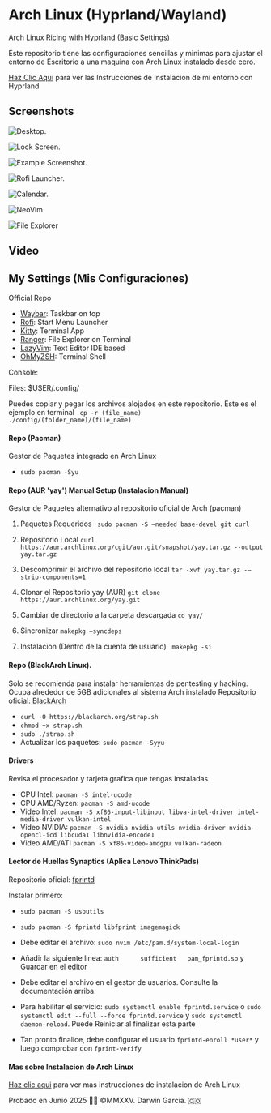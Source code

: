 # Arch Linux (Hyprland/Wayland)
Arch Linux Ricing with Hyprland (Basic Settings)
<p> Este repositorio tiene las configuraciones sencillas y minimas para ajustar el entorno de Escritorio a una maquina con Arch Linux instalado desde cero.</p>

[Haz Clic Aqui](https://github.com/darwin-garcia/Arch-Linux-Hyprland/tree/main/Instrucciones/Hyprland) para ver las Instrucciones de Instalacion de mi entorno con Hyprland

## Screenshots
![Desktop.](https://raw.githubusercontent.com/darwin-garcia/Arch-Linux-Hyprland/refs/heads/main/Screenshots/Desktop.png)

![Lock Screen.](https://raw.githubusercontent.com/darwin-garcia/Arch-Linux-Hyprland/refs/heads/main/Screenshots/LockScreen.png)

![Example Screenshot.](https://raw.githubusercontent.com/darwin-garcia/Arch-Linux-Hyprland/refs/heads/main/Screenshots/Kitty%20Terminal%20Gadgets.png)

![Rofi Launcher.](https://raw.githubusercontent.com/darwin-garcia/Arch-Linux-Hyprland/refs/heads/main/Screenshots/Rofi%20Start%20Menu.png)

![Calendar.](https://raw.githubusercontent.com/darwin-garcia/Arch-Linux-Hyprland/refs/heads/main/Screenshots/Desktop%20Calendar.png)

![NeoVim](https://raw.githubusercontent.com/darwin-garcia/Arch-Linux-Hyprland/refs/heads/main/Screenshots/NeoVim.png)

![File Explorer](https://raw.githubusercontent.com/darwin-garcia/Arch-Linux-Hyprland/refs/heads/main/Screenshots/Files%20Explorer.png)

## Video

## My Settings (Mis Configuraciones)

Official Repo
* [Waybar](https://github.com/Alexays/Waybar): Taskbar on top
* [Rofi](https://github.com/davatorium/rofi): Start Menu Launcher
* [Kitty](https://sw.kovidgoyal.net/kitty/): Terminal App
* [Ranger](https://github.com/ranger/ranger): File Explorer on Terminal 
* [LazyVim](https://www.lazyvim.org/): Text Editor IDE based
* [OhMyZSH](https://ohmyz.sh/#install): Terminal Shell

Console: ` `

Files: 
$USER/.config/

Puedes copiar y pegar los archivos alojados en este repositorio. Este es el ejemplo en terminal
` cp -r (file_name) ./config/(folder_name)/(file_name)`

#### Repo (Pacman) 

Gestor de Paquetes integrado en Arch Linux
* ` sudo pacman -Syu `

  
#### Repo (AUR 'yay') Manual Setup (Instalacion Manual)

Gestor de Paquetes alternativo al repositorio oficial de Arch (pacman)

1. Paquetes Requeridos
` sudo pacman -S –needed base-devel git curl` 

2. Repositorio Local
` curl https://aur.archlinux.org/cgit/aur.git/snapshot/yay.tar.gz --output yay.tar.gz ` 

3. Descomprimir el archivo del repositorio local
` tar -xvf yay.tar.gz -–strip-components=1 ` 

4. Clonar el Repositorio yay (AUR)
` git clone https://aur.archlinux.org/yay.git ` 

5. Cambiar de directorio a la carpeta descargada
` cd yay/ ` 

6. Sincronizar
` makepkg –syncdeps ` 

7. Instalacion (Dentro de la cuenta de usuario)
` makepkg -si`

#### Repo (BlackArch Linux).
Solo se recomienda para instalar herramientas de pentesting y hacking. Ocupa alrededor de 5GB adicionales al sistema Arch instalado
Repositorio oficial: [BlackArch](https://blackarch.org/downloads.html#install-repo)
* `curl -O https://blackarch.org/strap.sh`
* `chmod +x strap.sh`
* `sudo ./strap.sh`
* Actualizar los paquetes: `sudo pacman -Syyu`

#### Drivers
Revisa el procesador y tarjeta grafica que tengas instaladas 
* CPU Intel: `pacman -S intel-ucode ` 
* CPU AMD/Ryzen: `pacman -S amd-ucode `
* Video Intel: `pacman -S xf86-input-libinput libva-intel-driver intel-media-driver vulkan-intel` 
* Video NVIDIA: `pacman -S nvidia nvidia-utils nvidia-driver nvidia-opencl-icd libcuda1 libnvidia-encode1 ` 
* Video AMD/ATI `pacman -S xf86-video-amdgpu vulkan-radeon`

#### Lector de Huellas Synaptics (Aplica Lenovo ThinkPads)
Repositorio oficial: [fprintd](https://wiki.archlinux.org/title/Fprint)

Instalar primero: 
* `sudo pacman -S usbutils`
* `sudo pacman -S fprintd libfprint imagemagick`
* Debe editar el archivo: `sudo nvim /etc/pam.d/system-local-login`
* Añadir la siguiente linea: `auth      sufficient   pam_fprintd.so` y Guardar en el editor

* Debe editar el archivo en el gestor de usuarios. Consulte la documentación arriba.
* Para habilitar el servicio: `sudo systemctl enable fprintd.service` o `sudo systemctl edit --full --force fprintd.service` y `sudo systemctl daemon-reload`. Puede Reiniciar al finalizar esta parte
* Tan pronto finalice, debe configurar el usuario `fprintd-enroll *user*` y luego comprobar con `fprint-verify`


#### Mas sobre Instalacion de Arch Linux
[Haz clic aqui](https://github.com/darwin-garcia/Arch-Linux-Hyprland/tree/main/Instrucciones) para ver mas instrucciones de instalacion de Arch Linux

Probado en Junio 2025
👨‍💻 ©MMXXV. Darwin Garcia. 🇨🇴
